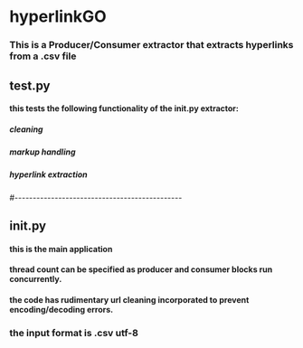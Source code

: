 # hyperlinkGO

### This is a Producer/Consumer extractor that extracts hyperlinks from a .csv file

## test.py
#### this tests the following functionality of the init.py extractor: 
##### cleaning
##### markup handling
##### hyperlink extraction
#----------------------------------------------

## init.py
#### this is the main application
#### thread count can be specified as producer and consumer blocks run concurrently.
#### the code has rudimentary url cleaning incorporated to prevent encoding/decoding errors.

### the input format is .csv utf-8 
